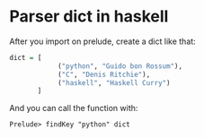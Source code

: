 # Parser dict in haskell
After you import on prelude, create a dict like that:

```hs
dict = [
            ("python", "Guido bon Rossum"),
            ("C", "Denis Ritchie"),
            ("haskell", "Haskell Curry")
       ]
```

And you can call the function with:

`Prelude> findKey "python" dict`
